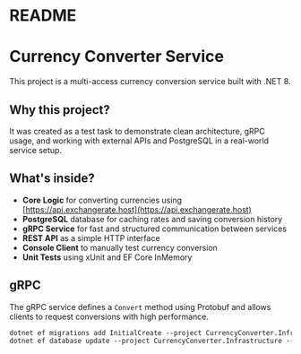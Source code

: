 # README #
# Currency Converter Service

This project is a multi-access currency conversion service built with .NET 8.

## Why this project?

It was created as a test task to demonstrate clean architecture, gRPC usage, and working with external APIs and PostgreSQL in a real-world service setup.

## What's inside?

- **Core Logic** for converting currencies using [https://api.exchangerate.host](https://api.exchangerate.host)
- **PostgreSQL** database for caching rates and saving conversion history
- **gRPC Service** for fast and structured communication between services
- **REST API** as a simple HTTP interface
- **Console Client** to manually test currency conversion
- **Unit Tests** using xUnit and EF Core InMemory

## gRPC

The gRPC service defines a `Convert` method using Protobuf and allows clients to request conversions with high performance.

```proto
dotnet ef migrations add InitialCreate --project CurrencyConverter.Infrastructure --startup-project CurrencyConverter.RestApi
dotnet ef database update --project CurrencyConverter.Infrastructure --startup-project CurrencyConverter.RestApi

